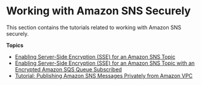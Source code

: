 # Working with Amazon SNS Securely<a name="sns-tutorials-working-securely"></a>

This section contains the tutorials related to working with Amazon SNS securely\.

**Topics**
+ [Enabling Server-Side Encryption (SSE) for an Amazon SNS Topic](sns-tutorial-enable-encryption-for-topic.md)
+ [Enabling Server-Side Encryption (SSE) for an Amazon SNS Topic with an Encrypted Amazon SQS Queue Subscribed](sns-tutorial-enable-encryption-for-topic-sqs-queue-subscriptions.md)
+ [Tutorial: Publishing Amazon SNS Messages Privately from Amazon VPC](sns-vpc-tutorial.md)